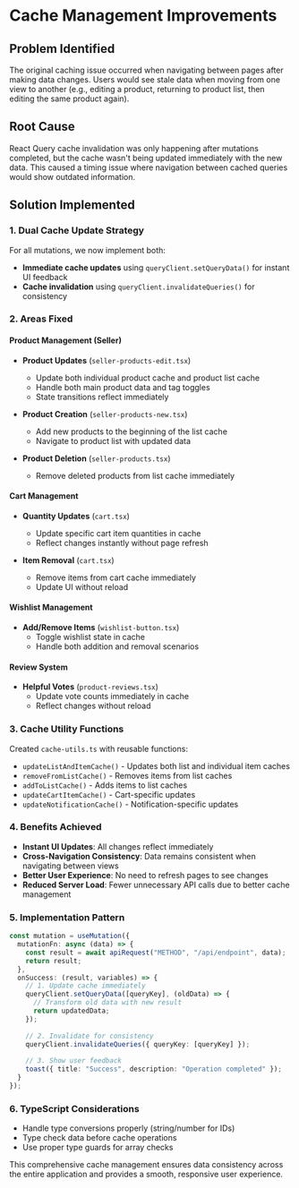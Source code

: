 # Cache Management Improvements

## Problem Identified
The original caching issue occurred when navigating between pages after making data changes. Users would see stale data when moving from one view to another (e.g., editing a product, returning to product list, then editing the same product again).

## Root Cause
React Query cache invalidation was only happening after mutations completed, but the cache wasn't being updated immediately with the new data. This caused a timing issue where navigation between cached queries would show outdated information.

## Solution Implemented

### 1. Dual Cache Update Strategy
For all mutations, we now implement both:
- **Immediate cache updates** using `queryClient.setQueryData()` for instant UI feedback
- **Cache invalidation** using `queryClient.invalidateQueries()` for consistency

### 2. Areas Fixed

#### Product Management (Seller)
- **Product Updates** (`seller-products-edit.tsx`)
  - Update both individual product cache and product list cache
  - Handle both main product data and tag toggles
  - State transitions reflect immediately

- **Product Creation** (`seller-products-new.tsx`)
  - Add new products to the beginning of the list cache
  - Navigate to product list with updated data

- **Product Deletion** (`seller-products.tsx`)
  - Remove deleted products from list cache immediately

#### Cart Management
- **Quantity Updates** (`cart.tsx`)
  - Update specific cart item quantities in cache
  - Reflect changes instantly without page refresh

- **Item Removal** (`cart.tsx`)
  - Remove items from cart cache immediately
  - Update UI without reload

#### Wishlist Management
- **Add/Remove Items** (`wishlist-button.tsx`)
  - Toggle wishlist state in cache
  - Handle both addition and removal scenarios

#### Review System
- **Helpful Votes** (`product-reviews.tsx`)
  - Update vote counts immediately in cache
  - Reflect changes without reload

### 3. Cache Utility Functions
Created `cache-utils.ts` with reusable functions:
- `updateListAndItemCache()` - Updates both list and individual item caches
- `removeFromListCache()` - Removes items from list caches
- `addToListCache()` - Adds items to list caches
- `updateCartItemCache()` - Cart-specific updates
- `updateNotificationCache()` - Notification-specific updates

### 4. Benefits Achieved
- **Instant UI Updates**: All changes reflect immediately
- **Cross-Navigation Consistency**: Data remains consistent when navigating between views
- **Better User Experience**: No need to refresh pages to see changes
- **Reduced Server Load**: Fewer unnecessary API calls due to better cache management

### 5. Implementation Pattern
```typescript
const mutation = useMutation({
  mutationFn: async (data) => {
    const result = await apiRequest("METHOD", "/api/endpoint", data);
    return result;
  },
  onSuccess: (result, variables) => {
    // 1. Update cache immediately
    queryClient.setQueryData([queryKey], (oldData) => {
      // Transform old data with new result
      return updatedData;
    });
    
    // 2. Invalidate for consistency
    queryClient.invalidateQueries({ queryKey: [queryKey] });
    
    // 3. Show user feedback
    toast({ title: "Success", description: "Operation completed" });
  }
});
```

### 6. TypeScript Considerations
- Handle type conversions properly (string/number for IDs)
- Type check data before cache operations
- Use proper type guards for array checks

This comprehensive cache management ensures data consistency across the entire application and provides a smooth, responsive user experience.
